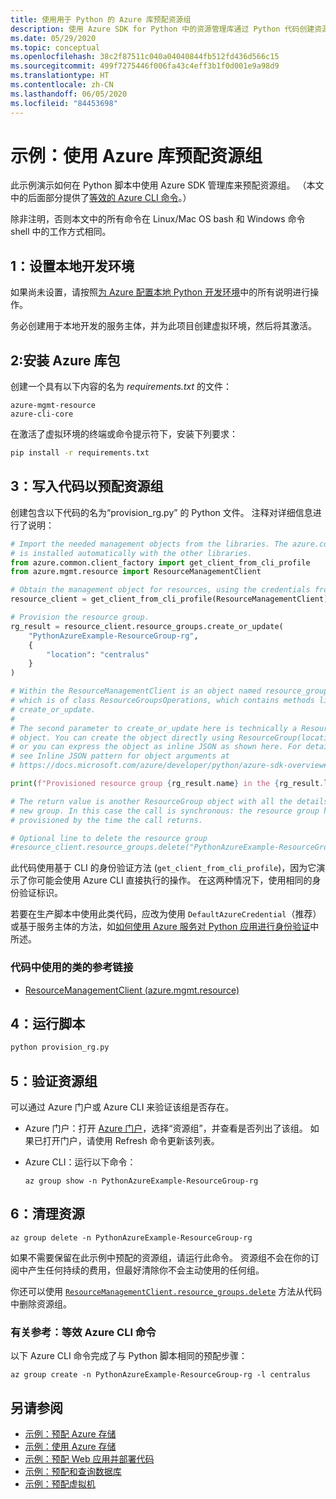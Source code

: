 ```yaml
---
title: 使用用于 Python 的 Azure 库预配资源组
description: 使用 Azure SDK for Python 中的资源管理库通过 Python 代码创建资源组。
ms.date: 05/29/2020
ms.topic: conceptual
ms.openlocfilehash: 38c2f87511c040a04040844fb512fd436d566c15
ms.sourcegitcommit: 499f7275446f006fa43c4eff3b1f0d001e9a98d9
ms.translationtype: HT
ms.contentlocale: zh-CN
ms.lasthandoff: 06/05/2020
ms.locfileid: "84453698"
---
```

# <a name="example-use-the-azure-libraries-to-provision-a-resource-group"></a>示例：使用 Azure 库预配资源组

此示例演示如何在 Python 脚本中使用 Azure SDK 管理库来预配资源组。 （本文中的后面部分提供了[等效的 Azure CLI 命令](#for-reference-equivalent-azure-cli-commands)。）

除非注明，否则本文中的所有命令在 Linux/Mac OS bash 和 Windows 命令 shell 中的工作方式相同。

## <a name="1-set-up-your-local-development-environment"></a>1：设置本地开发环境

如果尚未设置，请按照[为 Azure 配置本地 Python 开发环境](configure-local-development-environment.md)中的所有说明进行操作。

务必创建用于本地开发的服务主体，并为此项目创建虚拟环境，然后将其激活。

## <a name="2-install-the-azure-library-packages"></a>2:安装 Azure 库包

创建一个具有以下内容的名为 *requirements.txt* 的文件：

```text
azure-mgmt-resource
azure-cli-core
```

在激活了虚拟环境的终端或命令提示符下，安装下列要求：

```cmd
pip install -r requirements.txt
```

## <a name="3-write-code-to-provision-a-resource-group"></a>3：写入代码以预配资源组

创建包含以下代码的名为“provision_rg.py” 的 Python 文件。 注释对详细信息进行了说明：

```python
# Import the needed management objects from the libraries. The azure.common library
# is installed automatically with the other libraries.
from azure.common.client_factory import get_client_from_cli_profile
from azure.mgmt.resource import ResourceManagementClient

# Obtain the management object for resources, using the credentials from the CLI login.
resource_client = get_client_from_cli_profile(ResourceManagementClient)

# Provision the resource group.
rg_result = resource_client.resource_groups.create_or_update(
    "PythonAzureExample-ResourceGroup-rg",
    {
        "location": "centralus"
    }
)

# Within the ResourceManagementClient is an object named resource_groups,
# which is of class ResourceGroupsOperations, which contains methods like
# create_or_update.
#
# The second parameter to create_or_update here is technically a ResourceGroup
# object. You can create the object directly using ResourceGroup(location=LOCATION)
# or you can express the object as inline JSON as shown here. For details,
# see Inline JSON pattern for object arguments at
# https://docs.microsoft.com/azure/developer/python/azure-sdk-overview#inline-json-pattern-for-object-arguments.

print(f"Provisioned resource group {rg_result.name} in the {rg_result.location} region")

# The return value is another ResourceGroup object with all the details of the
# new group. In this case the call is synchronous: the resource group has been
# provisioned by the time the call returns.

# Optional line to delete the resource group
#resource_client.resource_groups.delete("PythonAzureExample-ResourceGroup-rg")
```

此代码使用基于 CLI 的身份验证方法 (`get_client_from_cli_profile`)，因为它演示了你可能会使用 Azure CLI 直接执行的操作。 在这两种情况下，使用相同的身份验证标识。

若要在生产脚本中使用此类代码，应改为使用 `DefaultAzureCredential`（推荐）或基于服务主体的方法，如[如何使用 Azure 服务对 Python 应用进行身份验证](azure-sdk-authenticate.md)中所述。

### <a name="reference-links-for-classes-used-in-the-code"></a>代码中使用的类的参考链接

- [ResourceManagementClient (azure.mgmt.resource)](/python/api/azure-mgmt-resource/azure.mgmt.resource.resourcemanagementclient?view=azure-python)

## <a name="4-run-the-script"></a>4：运行脚本

```cmd
python provision_rg.py
```

## <a name="5-verify-the-resource-group"></a>5：验证资源组

可以通过 Azure 门户或 Azure CLI 来验证该组是否存在。

- Azure 门户：打开 [Azure 门户](https://portal.azure.com)，选择“资源组”，并查看是否列出了该组。 如果已打开门户，请使用 Refresh 命令更新该列表。

- Azure CLI：运行以下命令：

    ```azurecli
    az group show -n PythonAzureExample-ResourceGroup-rg
    ```

## <a name="6-clean-up-resources"></a>6：清理资源

```azurecli
az group delete -n PythonAzureExample-ResourceGroup-rg
```

如果不需要保留在此示例中预配的资源组，请运行此命令。 资源组不会在你的订阅中产生任何持续的费用，但最好清除你不会主动使用的任何组。

你还可以使用 [`ResourceManagementClient.resource_groups.delete`](/python/api/azure-mgmt-resource/azure.mgmt.resource.resources.v2019_10_01.operations.resourcegroupsoperations?view=azure-python#delete-resource-group-name--custom-headers-none--raw-false--polling-true----operation-config-) 方法从代码中删除资源组。

### <a name="for-reference-equivalent-azure-cli-commands"></a>有关参考：等效 Azure CLI 命令

以下 Azure CLI 命令完成了与 Python 脚本相同的预配步骤：

```azurecli
az group create -n PythonAzureExample-ResourceGroup-rg -l centralus
```

## <a name="see-also"></a>另请参阅

- [示例：预配 Azure 存储](azure-sdk-example-storage.md)
- [示例：使用 Azure 存储](azure-sdk-example-storage-use.md)
- [示例：预配 Web 应用并部署代码](azure-sdk-example-web-app.md)
- [示例：预配和查询数据库](azure-sdk-example-database.md)
- [示例：预配虚拟机](azure-sdk-example-virtual-machines.md)
